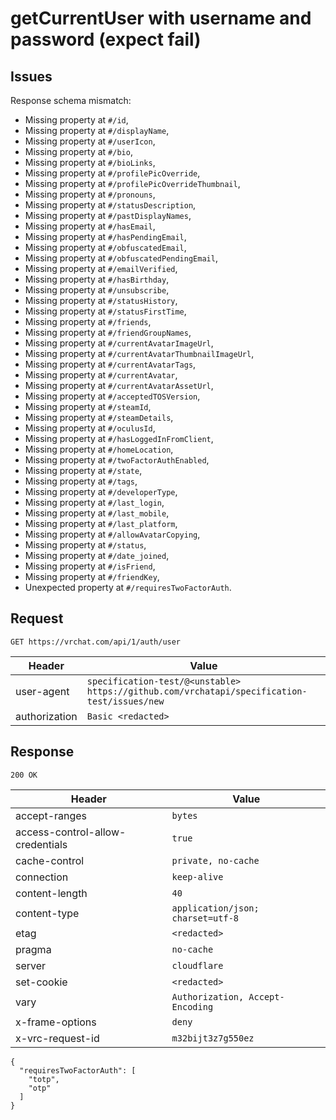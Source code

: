 # getCurrentUser with username and password (expect fail)

## Issues
Response schema mismatch:
* Missing property at ``#/id``,
* Missing property at ``#/displayName``,
* Missing property at ``#/userIcon``,
* Missing property at ``#/bio``,
* Missing property at ``#/bioLinks``,
* Missing property at ``#/profilePicOverride``,
* Missing property at ``#/profilePicOverrideThumbnail``,
* Missing property at ``#/pronouns``,
* Missing property at ``#/statusDescription``,
* Missing property at ``#/pastDisplayNames``,
* Missing property at ``#/hasEmail``,
* Missing property at ``#/hasPendingEmail``,
* Missing property at ``#/obfuscatedEmail``,
* Missing property at ``#/obfuscatedPendingEmail``,
* Missing property at ``#/emailVerified``,
* Missing property at ``#/hasBirthday``,
* Missing property at ``#/unsubscribe``,
* Missing property at ``#/statusHistory``,
* Missing property at ``#/statusFirstTime``,
* Missing property at ``#/friends``,
* Missing property at ``#/friendGroupNames``,
* Missing property at ``#/currentAvatarImageUrl``,
* Missing property at ``#/currentAvatarThumbnailImageUrl``,
* Missing property at ``#/currentAvatarTags``,
* Missing property at ``#/currentAvatar``,
* Missing property at ``#/currentAvatarAssetUrl``,
* Missing property at ``#/acceptedTOSVersion``,
* Missing property at ``#/steamId``,
* Missing property at ``#/steamDetails``,
* Missing property at ``#/oculusId``,
* Missing property at ``#/hasLoggedInFromClient``,
* Missing property at ``#/homeLocation``,
* Missing property at ``#/twoFactorAuthEnabled``,
* Missing property at ``#/state``,
* Missing property at ``#/tags``,
* Missing property at ``#/developerType``,
* Missing property at ``#/last_login``,
* Missing property at ``#/last_mobile``,
* Missing property at ``#/last_platform``,
* Missing property at ``#/allowAvatarCopying``,
* Missing property at ``#/status``,
* Missing property at ``#/date_joined``,
* Missing property at ``#/isFriend``,
* Missing property at ``#/friendKey``,
* Unexpected property at ``#/requiresTwoFactorAuth``.
## Request
`GET https://vrchat.com/api/1/auth/user`

| Header | Value |
| ------ | ----- |
| user-agent | `specification-test/@<unstable> https://github.com/vrchatapi/specification-test/issues/new` |
| authorization | `Basic <redacted>` |


## Response
`200 OK`

| Header | Value |
| ------ | ----- |
| accept-ranges | `bytes` |
| access-control-allow-credentials | `true` |
| cache-control | `private, no-cache` |
| connection | `keep-alive` |
| content-length | `40` |
| content-type | `application/json; charset=utf-8` |
| etag | `<redacted>` |
| pragma | `no-cache` |
| server | `cloudflare` |
| set-cookie | `<redacted>` |
| vary | `Authorization, Accept-Encoding` |
| x-frame-options | `deny` |
| x-vrc-request-id | `m32bijt3z7g550ez` |

```jsonc
{
  "requiresTwoFactorAuth": [
    "totp",
    "otp"
  ]
}
```
